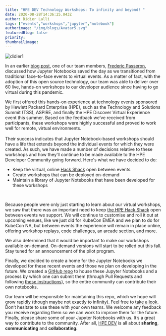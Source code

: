 ```yaml
---
title: "HPE DEV Technology Workshops: To infinity and beyond! "
date: 2020-08-28T14:36:25.043Z
author: Didier Lalli 
tags: ["events","workshops","jupyter","notebook"]
authorimage: "/img/blogs/Avatar5.svg"
featuredBlog: false
priority:
thumbnailimage:
---
```

![didier1](https://hpe-developer-portal.s3.amazonaws.com/uploads/media/2020/7/didier1-1598625790616.jpg)

In an earlier [blog post](https://developer.hpe.com/blog/jupyter-saved-my-day), one of our team members, [Frederic Passeron](https://twitter.com/FredPasseron), discussed how Jupyter Notebooks saved the day as we transitioned from traditional face-to-face events to virtual events. As a matter of fact, with the adoption of this open source technology, our team was able to deliver over 60 live, hands-on workshops to our developer audience since having to go virtual during this pandemic.   

We first offered this hands-on experience at technology events sponsored by Hewlett Packard Enterprise (HPE), such as the Technology and Solutions Summit (TSS), ASPIRE, and finally the HPE Discover Virtual Experience event this summer. Based on the feedback we’ve received from participants, these workshops were highly successful and proved to work well for remote, virtual environments.  
<br/>
Their success indicates that Jupyter Notebook-based workshops should have a life that extends beyond the individual events for which they were created. As such, we have made a number of decisions relative to these workshops and how they’ll continue to be made available to the HPE Developer Community going forward. Here's what we have decided to do:

* Keep the virtual, online [Hack Shack](https://hackshack.hpedev.io) open between events
* Create workshops that can be deployed on-demand
* Maintain a library of Jupyter Notebooks that have been developed for these workshops
<br/>
    
Because people were only just starting to learn about our virtual workshops, we saw that there was an important need to keep [the HPE Hack Shack](https://hackshack.hpedev.io) open between events we support. We will continue to customise and roll it out at upcoming venues, like we just did for KubeCon EMEA and we plan to do for KubeCon NA, but between events the experience will remain in place online, offering workshop replays, code challenges, an arcade section, and more.    

We also determined that it would be important to make our workshops available on-demand. On-demand versions will start to be rolled out this fall.  Stay tuned for an announcement of the pilot program.    

Finally, we decided to create a home for the Jupyter Notebooks we developed for these recent events and those we plan on developing in the future. We created a [GitHub repo](https://github.com/HewlettPackard/hpe-notebooks) to house these Jupyter Notebooks and a process by which one can submit them (through Pull Requests and following [these instructions](https://github.com/HewlettPackard/hpe-notebooks/blob/master/CONTRIBUTING.md)), so the entire community can contribute their own notebooks.     

Our team will be responsible for maintaining this repo, which we hope will grow rapidly (though maybe not exactly to infinity). Feel free to [take a look](https://github.com/HewlettPackard/hpe-notebooks). Don’t hesitate to use these with your own teams. We welcome any feedback you receive regarding them so we can work to improve them for the future.  Finally, please share some of your Jupyter Notebooks with us. It’s a great way to contribute to the community. After all, [HPE DEV](https://developer.hpe.com/community) is all about **sharing**, **communicating** and **collaborating**. 
